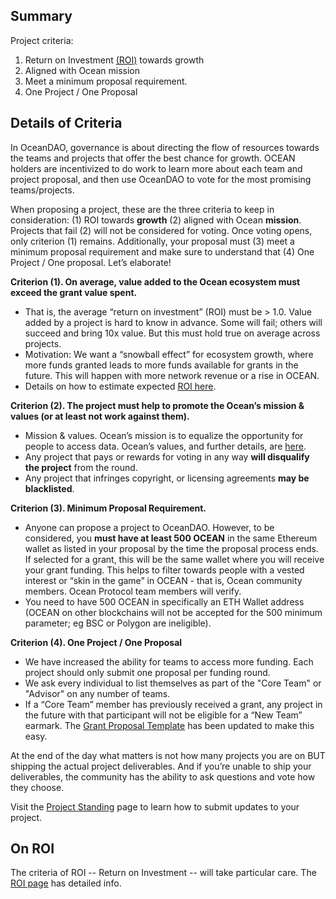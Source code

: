 ## Summary

Project criteria: 
1. Return on Investment [(ROI)](On-Roi) towards growth
1. Aligned with Ocean mission
1. Meet a minimum proposal requirement.
1. One Project / One Proposal

## Details of Criteria

In OceanDAO, governance is about directing the flow of resources towards the teams and projects that offer the best chance for growth. OCEAN holders are incentivized to do work to learn more about each team and project proposal, and then use OceanDAO to vote for the most promising teams/projects.

When proposing a project, these are the three criteria to keep in consideration: (1) ROI towards **growth** (2) aligned with Ocean **mission**. Projects that fail (2) will not be considered for voting. Once voting opens, only criterion (1) remains. Additionally, your proposal must (3) meet a minimum proposal requirement and make sure to understand that (4) One Project / One proposal. Let’s elaborate!

**Criterion (1). On average, value added to the Ocean ecosystem must exceed the grant value spent.**
- That is, the average “return on investment” (ROI) must be > 1.0. Value added by a project is hard to know in advance. Some will fail; others will succeed and bring 10x value. But this must hold true on average across projects. 
- Motivation: We want a “snowball effect” for ecosystem growth, where more funds granted leads to more funds available for grants in the future. This will happen with more network revenue or a rise in OCEAN.
- Details on how to estimate expected [ROI here](On-ROI).

**Criterion (2). The project must help to promote the Ocean’s mission & values (or at least not work against them).**
- Mission & values. Ocean’s mission is to equalize the opportunity for people to access data. Ocean’s values, and further details, are [here](https://blog.oceanprotocol.com/mission-values-for-ocean-protocol-aba998e95b8).
- Any project that pays or rewards for voting in any way **will disqualify the project** from the round.
- Any project that infringes copyright, or licensing agreements **may be blacklisted**.

**Criterion (3). Minimum Proposal Requirement.**
- Anyone can propose a project to OceanDAO. However, to be considered, you **must have at least 500 OCEAN** in the same Ethereum wallet as listed in your proposal by the time the proposal process ends. If selected for a grant, this will be the same wallet where you will receive your grant funding. This helps to filter towards people with a vested interest or “skin in the game” in OCEAN - that is, Ocean community members. Ocean Protocol team members will verify.
- You need to have 500 OCEAN in specifically an ETH Wallet address (OCEAN on other blockchains will not be accepted for the 500 minimum parameter; eg BSC or Polygon are ineligible).

**Criterion (4). One Project / One Proposal**

- We have increased the ability for teams to access more funding. Each project should only submit one proposal per funding round. 
- We ask every individual to list themselves as part of the "Core Team" or "Advisor" on any number of teams.
- If a “Core Team” member has previously received a grant, any project in the future with that participant will not be eligible for a “New Team” earmark. The [Grant Proposal Template](https://github.com/oceanprotocol/oceandao/wiki/Grant-Proposal-Template) has been updated to make this easy.

At the end of the day what matters is not how many projects you are on BUT shipping the actual project deliverables. And if you’re unable to ship your deliverables, the community has the ability to ask questions and vote how they choose.

Visit the [Project Standing](https://www.notion.so/Project-Standing-a26be0e2054e4927ab5ab8e7bde8558f) page to learn how to submit updates to your project.


## On ROI

The criteria of ROI -- Return on Investment -- will take particular care. The [ROI page](On-Roi) has detailed info.